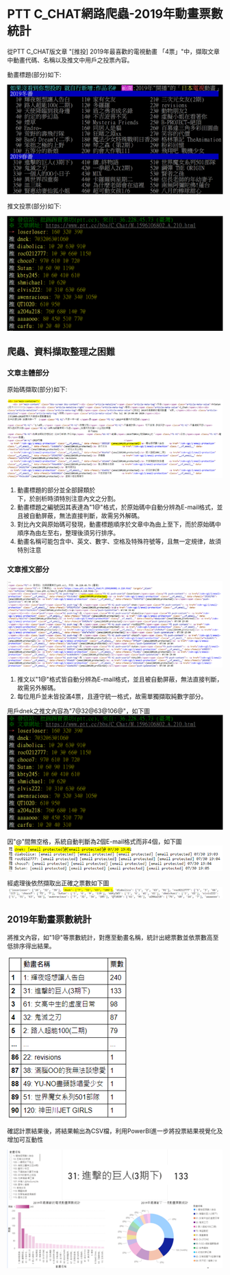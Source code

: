 # PTT C_CHAT網路爬蟲-2019年動畫票數統計
從PTT C_CHAT版文章 "[推投] 2019年最喜歡的電視動畫 「4票」"中，擷取文章中動畫代碼、名稱以及推文中用戶之投票內容。

動畫標題(部分)如下:

![cchat1](/readme/PTT_CCHAT動畫標題.PNG)

推文投票(部分)如下:

![cchat2](/readme/PTT_CCHAT推文投票.PNG)

## 爬蟲、資料擷取整理之困難
### 文章**主體**部分


原始碼擷取(部分)如下:

![cchat3](/readme/文章主體原始碼.PNG)

1. 動畫標題的部分並全部歸類於<div id="main-container">下，於剖析時須特別注意內文之分割。
2. 動畫標題之編號因其表達為"1@"格式，於原始碼中自動分辨為E-mail格式，並且被自動屏蔽，無法直接判斷，故需另外解碼。
3. 對比內文與原始碼可發現，動畫標題順序於文章中為由上至下，而於原始碼中順序為由左至右，整理後須另行排序。
4. 動畫名稱可能包含中、英文、數字、空格及特殊符號等，且無一定規律，故須特別注意

  

### 文章**推文**部分

![cchat4](/readme/文章推文原始碼.PNG)

1. 推文以"1@"格式皆自動分辨為E-mail格式，並且被自動屏蔽，無法直接判斷，故需另外解碼。
2. 每位用戶並未皆投滿4票，且遵守統一格式，故需單獨擷取純數字部分。

  用戶dnek之推文內容為"7@32@63@106@"，如下圖
  ![cchat2](/readme/PTT_CCHAT推文投票.PNG)
  
  因"@"間無空格，系統自動判斷為2個E-mail格式而非4個，如下圖
  ![cchat5](/readme/dnek_email_protect.PNG)
  
  經處理後依然擷取出正確之票數如下圖
  ![cchat6](/readme/dnek_extract.PNG)
  
## 2019年動畫票數統計
將推文內容，如"1@"等票數統計，對應至動畫名稱，統計出總票數並依票數高至低排序得出結果。

 ![cchat7](/readme/PTT_CCHAT推文投票結果.PNG)
 
確認計票結果後，將結果輸出為CSV檔，利用PowerBI進一步將投票結果視覺化及增加可互動性

 ![cchat](/readme/C_CHAT票數視覺化.PNG)
